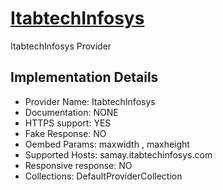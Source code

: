 # [ItabtechInfosys](https://samay.itabtechinfosys.com)

ItabtechInfosys Provider

## Implementation Details

- Provider
Name: ItabtechInfosys
- Documentation: NONE
- HTTPS support: YES
- Fake Response: NO
- Oembed Params: maxwidth , maxheight
- Supported Hosts: samay.itabtechinfosys.com
- Responsive response: NO
- Collections: DefaultProviderCollection


